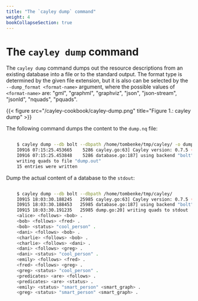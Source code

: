 ```yaml
---
title: "The `cayley dump` command"
weight: 4
bookCollapseSection: true
---
```


# The `cayley dump` command

The `cayley dump` command dumps out the resource descriptions from an existing database into a file or to the standard output. The format type is determined by the given file extension, but it is also can be selected by the `--dump_format <format-name>` argument, where the possible values of `<format-name>` are: "gml", "graphml", "graphviz", "json", "json-stream", "jsonld", "nquads", "pquads".

{{< figure src="/cayley-cookbook/cayley-dump.png" title="Figure 1.: cayley dump" >}}

The following command dumps the content to the `dump.nq` file:

```bash

    $ cayley dump --db bolt --dbpath /home/tombenke/tmp/cayley/ -o dump.out
    I0916 07:15:25.453665    5286 cayley.go:63] Cayley version: 0.7.5 (cf576babb7db)
    I0916 07:15:25.453848    5286 database.go:187] using backend "bolt" (/home/tombenke/tmp/cayley/)
    writing quads to file "dump.out"
    15 entries were written

```


Dump the actual content of a database to the `stdout`:

```bash

    $ cayley dump --db bolt --dbpath /home/tombenke/tmp/cayley/ 
    I0915 18:03:30.188245   25985 cayley.go:63] Cayley version: 0.7.5 (cf576babb7db)
    I0915 18:03:30.188453   25985 database.go:187] using backend "bolt" (/home/tombenke/tmp/cayley/)
    I0915 18:03:30.191235   25985 dump.go:20] writing quads to stdout
    <alice> <follows> <bob> .
    <bob> <follows> <fred> .
    <bob> <status> "cool_person" .
    <dani> <follows> <bob> .
    <charlie> <follows> <bob> .
    <charlie> <follows> <dani> .
    <dani> <follows> <greg> .
    <dani> <status> "cool_person" .
    <emily> <follows> <fred> .
    <fred> <follows> <greg> .
    <greg> <status> "cool_person" .
    <predicates> <are> <follows> .
    <predicates> <are> <status> .
    <emily> <status> "smart_person" <smart_graph> .
    <greg> <status> "smart_person" <smart_graph> .

```

